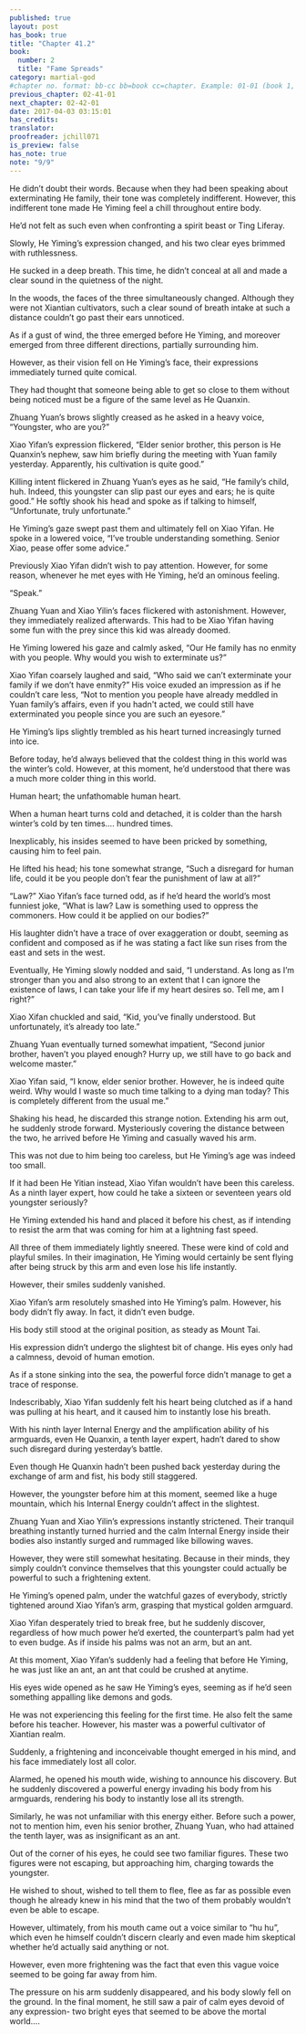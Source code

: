 ```yaml
---
published: true
layout: post
has_book: true
title: "Chapter 41.2"
book:
  number: 2
  title: "Fame Spreads"
category: martial-god
#chapter no. format: bb-cc bb=book cc=chapter. Example: 01-01 (book 1, chapter 1)
previous_chapter: 02-41-01
next_chapter: 02-42-01
date: 2017-04-03 03:15:01 
has_credits:
translator:
proofreader: jchill071
is_preview: false
has_note: true 
note: "9/9"
---
```

He didn’t doubt their words. Because when they had been speaking about exterminating He family, their tone was completely indifferent. However, this indifferent tone made He Yiming feel a chill throughout entire body.

He’d not felt as such even when confronting a spirit beast or Ting Liferay.

Slowly, He Yiming’s expression changed, and his two clear eyes brimmed with ruthlessness.

He sucked in a deep breath. This time, he didn’t conceal at all and made a clear sound in the quietness of the night.
<!--more-->

In the woods, the faces of the three simultaneously changed. Although they were not Xiantian cultivators, such a clear sound of breath intake at such a distance couldn’t go past their ears unnoticed.

As if a gust of wind, the three emerged before He Yiming, and moreover emerged from three different directions, partially surrounding him.

However, as their vision fell on He Yiming’s face, their expressions immediately turned quite comical.

They had thought that someone being able to get so close to them without being noticed must be a figure of the same level as He Quanxin. 

Zhuang Yuan’s brows slightly creased as he asked in a heavy voice, “Youngster, who are you?”

Xiao Yifan’s expression flickered, “Elder senior brother, this person is He Quanxin’s nephew, saw him briefly during the meeting with Yuan family yesterday. Apparently, his cultivation is quite good.”

Killing intent flickered in Zhuang Yuan’s eyes as he said, “He family’s child, huh. Indeed, this youngster can slip past our eyes and ears; he is quite good.” He softly shook his head and spoke as if talking to himself, “Unfortunate, truly unfortunate.”

He Yiming’s gaze swept past them and ultimately fell on Xiao Yifan. He spoke in a lowered voice, “I’ve trouble understanding something. Senior Xiao, pease offer some advice.”

Previously Xiao Yifan didn’t wish to pay attention. However, for some reason, whenever he met eyes with He Yiming, he’d an ominous feeling.

“Speak.”

Zhuang Yuan and Xiao Yilin’s faces flickered with astonishment. However, they immediately realized afterwards. This had to be Xiao Yifan having some fun with the prey since this kid was already doomed.

He Yiming lowered his gaze and calmly asked, “Our He family has no enmity with you people. Why would you wish to exterminate us?”

Xiao Yifan coarsely laughed and said, “Who said we can’t exterminate your family if we don’t have enmity?” His voice exuded an impression as if he couldn’t care less, “Not to mention you people have already meddled in Yuan family’s affairs, even if you hadn't acted, we could still have exterminated you people since you are such an eyesore.”

He Yiming’s lips slightly trembled as his heart turned increasingly turned into ice.

Before today, he’d always believed that the coldest thing in this world was the winter’s cold. However, at this moment, he’d understood that there was a much more colder thing in this world.

Human heart; the unfathomable human heart.

When a human heart turns cold and detached, it is colder than the harsh winter’s cold by ten times…. hundred times.

Inexplicably, his insides seemed to have been pricked by something, causing him to feel pain.

He lifted his head; his tone somewhat strange, “Such a disregard for human life, could it be you people don’t fear the punishment of law at all?”

“Law?” Xiao Yifan’s face turned odd, as if he’d heard the world’s most funniest joke, “What is law? Law is something used to oppress the commoners. How could it be applied on our bodies?”

His laughter didn’t have a trace of over exaggeration or doubt, seeming as confident and composed as if he was stating a fact like sun rises from the east and sets in the west. 

Eventually, He Yiming slowly nodded and said, “I understand. As long as I’m stronger than you and also strong to an extent that I can ignore the existence of laws, I can take your life if my heart desires so. Tell me, am I right?”

Xiao Xifan chuckled and said, “Kid, you’ve finally understood. But unfortunately, it’s already too late.”

Zhuang Yuan eventually turned somewhat impatient, “Second junior brother, haven’t you played enough? Hurry up, we still have to go back and welcome master.”

Xiao Yifan said, “I know, elder senior brother. However, he is indeed quite weird. Why would I waste so much time talking to a dying man today? This is completely different from the usual me.”

Shaking his head, he discarded this strange notion. Extending his arm out, he suddenly strode forward. Mysteriously covering the distance between the two, he arrived before He Yiming and casually waved his arm.

This was not due to  him being too careless, but He Yiming’s age was indeed too small.

If it had been He Yitian instead, Xiao Yifan wouldn’t have been this careless. As a ninth layer expert, how could he take a sixteen or seventeen years old youngster seriously?

He Yiming extended his hand and placed it before his chest, as if intending to resist the arm that was coming for him at a lightning fast speed.

All three of them immediately lightly sneered. These were kind of cold and playful smiles. In their imagination, He Yiming would certainly be sent flying after being struck by this arm and even lose his life instantly.

However, their smiles suddenly vanished.

Xiao Yifan’s arm resolutely smashed into He Yiming’s palm. However, his body didn’t fly away. In fact, it didn’t even budge.

His body still stood at the original position, as steady as Mount Tai.

His expression didn’t undergo the slightest bit of change. His eyes only had a calmness, devoid of human emotion.

As if a stone sinking into the sea, the powerful force didn’t manage to get a trace of response.

Indescribably, Xiao Yifan suddenly felt his heart being clutched as if a hand was pulling at his heart, and it caused him to instantly lose his breath.

With his ninth layer Internal Energy and the amplification ability of his armguards, even He Quanxin, a tenth layer expert, hadn’t dared to show such disregard during yesterday’s battle.

Even though He Quanxin hadn’t been pushed back yesterday during the exchange of arm and fist, his body still staggered.

However, the youngster before him at this moment, seemed like a huge mountain, which his Internal Energy couldn’t affect in the slightest.

Zhuang Yuan and Xiao Yilin’s expressions instantly strictened. Their tranquil breathing instantly turned hurried and the calm Internal Energy inside their bodies also instantly surged and rummaged like  billowing waves.

However, they were still somewhat hesitating. Because in their minds, they simply couldn’t convince themselves that this youngster could actually be powerful to such a frightening extent.

He Yiming’s opened palm, under the watchful gazes of everybody, strictly tightened around Xiao Yifan’s arm, grasping that mystical golden armguard.

Xiao Yifan desperately tried to break free, but he suddenly discover, regardless of how much power he’d exerted, the counterpart’s palm had yet to even budge. As if inside his palms was not an arm, but an ant.

At this moment, Xiao Yifan’s suddenly had a feeling that before He Yiming, he was just like an ant, an ant that could be crushed at anytime.

His eyes wide opened as he saw He Yiming’s eyes, seeming as if he’d seen something appalling like demons and gods. 

He was not experiencing this feeling for the first time. He also felt the same before his teacher. However, his master was a powerful cultivator of Xiantian realm.

Suddenly, a frightening and inconceivable thought emerged in his mind, and his face immediately lost all color.
 
Alarmed, he opened his mouth wide, wishing to announce his discovery. But he suddenly discovered a powerful energy invading his body from his armguards, rendering his body to instantly lose all its strength.

Similarly, he was not unfamiliar with this energy either. Before such a power, not to mention him, even his senior brother, Zhuang Yuan, who had attained the tenth layer, was as insignificant as an ant.

Out of the corner of his eyes, he could see two familiar figures. These two figures were not escaping, but approaching him, charging towards the youngster.

He wished to shout, wished to tell them to flee, flee as far as possible even though he already knew in his mind that the two of them probably wouldn’t even be able to escape.

However, ultimately, from his mouth came out a voice similar to “hu hu”, which even he himself couldn’t discern clearly and even made him skeptical whether he’d actually said anything or not.

However, even more frightening was the fact that even this vague voice seemed to be going far away from him.

The pressure on his arm suddenly disappeared, and his body slowly fell on the ground. In the final moment, he still saw a pair of calm eyes devoid of any expression- two bright eyes that seemed to be above the mortal world….

